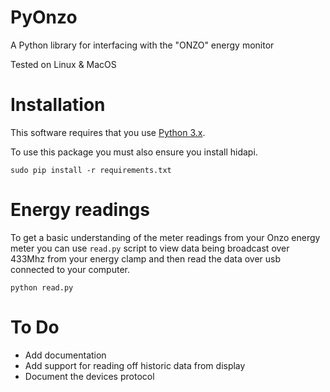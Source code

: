 # PyOnzo
A Python library for interfacing with the "ONZO" energy monitor

Tested on Linux & MacOS

# Installation
This software requires that you use [Python 3.x](https://www.python.org/downloads/).

To use this package you must also ensure you install hidapi.
```
sudo pip install -r requirements.txt
```

# Energy readings
To get a basic understanding of the meter readings from your Onzo energy meter you can use ``read.py`` script to view data being broadcast over 433Mhz from your energy clamp and then read the data over usb connected to your computer.

```
python read.py
```

# To Do
- Add documentation
- Add support for reading off historic data from display
- Document the devices protocol
